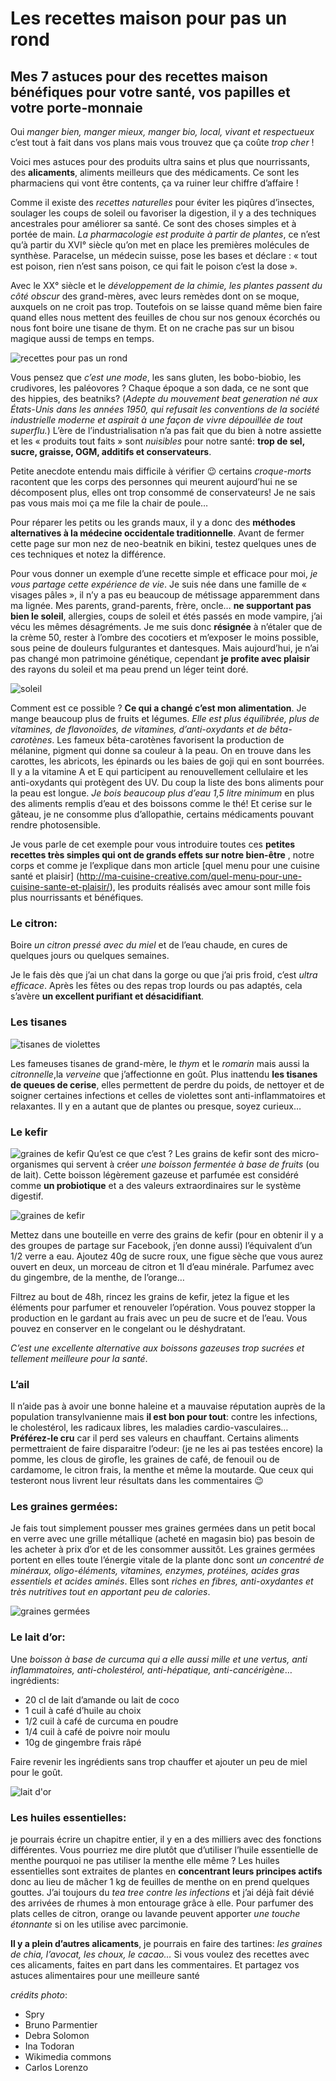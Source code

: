 # Les recettes maison pour pas un rond

## Mes 7 astuces pour des recettes maison bénéfiques pour votre santé, vos papilles et votre porte-monnaie

Oui *manger bien, manger mieux, manger bio, local, vivant et respectueux* c’est tout à fait dans vos plans mais vous trouvez que ça coûte *trop cher* !

Voici mes astuces pour des produits ultra sains et plus que nourrissants, des **alicaments**, aliments meilleurs que des médicaments. Ce sont les pharmaciens qui vont être contents, ça va ruiner leur chiffre d’affaire !

Comme il existe des *recettes naturelles* pour éviter les piqûres d’insectes, soulager les coups de soleil ou favoriser la digestion, il y a des techniques ancestrales pour améliorer sa santé. Ce sont des choses simples et à portée de main.
*La pharmacologie est produite à partir de plantes*, ce n’est qu’à partir du XVI° siècle qu’on met en place les premières molécules de synthèse. Paracelse, un médecin suisse, pose les bases et déclare :
« tout est poison, rien n’est sans poison, ce qui fait le poison c’est la dose ».

Avec le XX° siècle et le *développement de la chimie, les plantes passent du côté obscur* des grand-mères, avec leurs remèdes dont on se moque, auxquels on ne croit pas trop. Toutefois on se laisse quand même bien faire quand elles nous mettent des feuilles de chou sur nos genoux écorchés ou nous font boire une tisane de thym. Et on ne crache pas sur un bisou magique aussi de temps en temps.

![recettes pour pas un rond](img/pourpasunrond.jpg)

Vous pensez que *c’est une mode*, les sans gluten, les bobo-biobio, les crudivores, les paléovores ? Chaque époque a son dada, ce ne sont que des hippies, des beatniks? (*Adepte du mouvement beat generation né aux États-Unis dans les années 1950, qui refusait les conventions de la société industrielle moderne et aspirait à une façon de vivre dépouillée de tout superflu.*)
L’ère de l’industrialisation n’a pas fait que du bien à notre assiette et les « produits tout faits » sont *nuisibles* pour notre santé: **trop de sel, sucre, graisse, OGM, additifs et conservateurs**.

Petite anecdote entendu mais difficile à vérifier 😉 certains *croque-morts* racontent que les corps des personnes qui meurent aujourd’hui ne se décomposent plus, elles ont trop consommé de conservateurs!
Je ne sais pas vous mais moi ça me file la chair de poule…

Pour réparer les petits ou les grands maux, il y a donc des **méthodes alternatives à la médecine occidentale traditionnelle**. Avant de fermer cette page sur mon nez de neo-beatnik en bikini, testez quelques unes de ces techniques et notez la différence.

Pour vous donner un exemple d’une recette simple et efficace pour moi, *je vous partage cette expérience de vie*.
Je suis née dans une famille de « visages pâles », il n’y a pas eu beaucoup de métissage apparemment dans ma lignée.
Mes parents, grand-parents, frère, oncle… **ne supportant pas bien le soleil**, allergies, coups de soleil et étés passés en mode vampire, j’ai vécu les mêmes désagréments. Je me suis donc **résignée** à n’étaler que de la crème 50, rester à l’ombre des cocotiers et m’exposer le moins possible, sous peine de douleurs fulgurantes et dantesques.
Mais aujourd’hui, je n’ai pas changé mon patrimoine génétique, cependant **je profite avec plaisir** des rayons du soleil et ma peau prend un léger teint doré.

![soleil](img/soleil.jpg)

Comment est ce possible ?
**Ce qui a changé c’est mon alimentation**. Je mange beaucoup plus de fruits et légumes. *Elle est plus équilibrée, plus de vitamines, de flavonoïdes, de vitamines, d’anti-oxydants et de bêta-carotènes*. Les fameux bêta-carotènes favorisent la production de mélanine, pigment qui donne sa couleur à la peau. On en trouve dans les carottes, les abricots, les épinards ou les baies de goji qui en sont bourrées.
Il y a la vitamine A et E qui participent au renouvellement cellulaire et les anti-oxydants qui protègent des UV. Du coup la liste des bons aliments pour la peau est longue.
*Je bois beaucoup plus d’eau 1,5 litre minimum* en plus des aliments remplis d’eau et des boissons comme le thé!
Et cerise sur le gâteau, je ne consomme plus d’allopathie, certains médicaments pouvant rendre photosensible.

Je vous parle de cet exemple pour vous introduire toutes ces **petites recettes très simples qui ont de grands effets sur notre bien-être**	, notre corps et comme je l’explique dans mon article [quel menu pour une cuisine santé et plaisir] (http://ma-cuisine-creative.com/quel-menu-pour-une-cuisine-sante-et-plaisir/), les produits réalisés avec amour sont mille fois plus nourrissants et bénéfiques.

### Le citron:
Boire *un citron pressé avec du miel* et de l’eau chaude, en cures de quelques jours ou quelques semaines.

Je le fais dès que j’ai un chat dans la gorge ou que j’ai pris froid, c’est *ultra efficace*. Après les fêtes ou des repas trop lourds ou pas adaptés, cela s’avère **un excellent purifiant et désacidifiant**.

### Les tisanes

![tisanes de violettes](img/violettes.jpg)

Les fameuses tisanes de grand-mère, le *thym* et le *romarin* mais aussi la *citronnelle*,la *verveine* que j’affectionne en goût.
Plus inattendu **les tisanes de queues de cerise**, elles permettent de perdre du poids, de nettoyer et de soigner certaines infections et celles de violettes sont anti-inflammatoires et relaxantes.
Il y en a autant que de plantes ou presque, soyez curieux…

### Le kefir
![graines de kefir](img/kefirfruits.jpg)
Qu’est ce que c’est ? Les grains de kefir sont des micro-organismes qui servent à créer *une boisson fermentée à base de fruits* (ou de lait). Cette boisson légèrement gazeuse et parfumée est considéré comme **un probiotique** et a des valeurs extraordinaires sur le système digestif.

![graines de kefir](img/grainskefir.jpg)

Mettez dans une bouteille en verre des grains de kefir (pour en obtenir il y a des groupes de partage sur Facebook, j’en donne aussi) l’équivalent d’un 1/2 verre a eau.
Ajoutez 40g de sucre roux, une figue sèche que vous aurez ouvert en deux, un morceau de citron et 1l d’eau minérale.
Parfumez avec du gingembre, de la menthe, de l’orange…

Filtrez au bout de 48h, rincez les grains de kefir, jetez la figue et les éléments pour parfumer et renouveler l’opération.
Vous pouvez stopper la production en le gardant au frais avec un peu de sucre et de l’eau. Vous pouvez en conserver en le congelant ou le déshydratant.

*C’est une excellente alternative aux boissons gazeuses trop sucrées et tellement meilleure pour la santé*.


### L’ail
Il n’aide pas à avoir une bonne haleine et a mauvaise réputation auprès de la population transylvanienne mais **il est bon pour tout**: contre les infections, le cholestérol, les radicaux libres, les maladies cardio-vasculaires…
**Préférez-le cru** car il perd ses valeurs en chauffant.
Certains aliments permettraient de faire disparaitre l’odeur: (je ne les ai pas testées encore) la pomme, les clous de girofle, les graines de café, de fenouil ou de cardamome, le citron frais, la menthe et même la moutarde.
Que ceux qui testeront nous livrent leur résultats dans les commentaires 😉

### Les graines germées:
Je fais tout simplement pousser mes graines germées dans un petit bocal en verre avec une grille métallique (acheté en magasin bio) pas besoin de les acheter à prix d’or et de les consommer aussitôt.
Les graines germées portent en elles toute l’énergie vitale de la plante donc sont *un concentré de minéraux, oligo-éléments, vitamines, enzymes, protéines, acides gras essentiels et acides aminés*.
Elles sont *riches en fibres, anti-oxydantes et très nutritives tout en apportant peu de calories*.

![graines germées](img/grainesgermées.png)

### Le lait d’or:
Une *boisson à base de curcuma qui a elle aussi mille et une vertus, anti inflammatoires, anti-cholestérol, anti-hépatique, anti-cancérigène*…
ingrédients:
* 20 cl de lait d’amande ou lait de coco
* 1 cuil à café d’huile au choix
* 1/2 cuil à café de curcuma en poudre
* 1/4 cuil à café de poivre noir moulu
* 10g de gingembre frais râpé

Faire revenir les ingrédients sans trop chauffer et ajouter un peu de miel pour le goût.

![lait d'or](img/curcuma.jpg)

### Les huiles essentielles:
je pourrais écrire un chapitre entier, il y en a des milliers avec des fonctions différentes.
Vous pourriez me dire plutôt que d’utiliser l’huile essentielle de menthe pourquoi ne pas utiliser la menthe elle même ? Les huiles essentielles sont extraites de plantes en **concentrant leurs principes actifs** donc au lieu de mâcher 1 kg de feuilles de menthe on en prend quelques gouttes.
J’ai toujours du *tea tree contre les infections* et j’ai déjà fait dévié des arrivées de rhumes à mon entourage grâce à elle.
Pour parfumer des plats celles de citron, orange ou lavande peuvent apporter *une touche étonnante* si on les utilise avec parcimonie.

**Il y a plein d’autres alicaments**, je pourrais en faire des tartines: *les graines de chia, l’avocat, les choux, le cacao…*
Si vous voulez des recettes avec ces alicaments, faites en part dans les commentaires. Et partagez vos astuces alimentaires pour une meilleure santé

*crédits photo*:
* Spry
* Bruno Parmentier
* Debra Solomon
* Ina Todoran
* Wikimedia commons
* Carlos Lorenzo